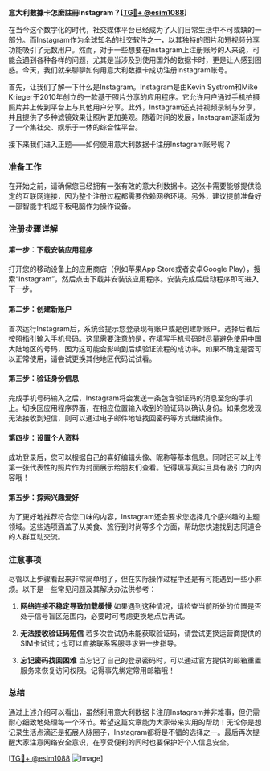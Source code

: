 **意大利數據卡怎麽註冊Instagram？[[TG💪+ @esim1088](https://t.me/s/esim1088)]**

在当今这个数字化的时代，社交媒体平台已经成为了人们日常生活中不可或缺的一部分。而Instagram作为全球知名的社交软件之一，以其独特的图片和短视频分享功能吸引了无数用户。然而，对于一些想要在Instagram上注册账号的人来说，可能会遇到各种各样的问题，尤其是当涉及到使用国外的数据卡时，更是让人感到困惑。今天，我们就来聊聊如何用意大利数据卡成功注册Instagram账号。

首先，让我们了解一下什么是Instagram。Instagram是由Kevin Systrom和Mike Krieger于2010年创立的一款基于照片分享的应用程序。它允许用户通过手机拍摄照片并上传到平台上与其他用户分享。此外，Instagram还支持视频录制与分享，并且提供了多种滤镜效果让照片更加美观。随着时间的发展，Instagram逐渐成为了一个集社交、娱乐于一体的综合性平台。

接下来我们进入正题——如何使用意大利数据卡注册Instagram账号呢？

### 准备工作

在开始之前，请确保您已经拥有一张有效的意大利数据卡。这张卡需要能够提供稳定的互联网连接，因为整个注册过程都需要依赖网络环境。另外，建议提前准备好一部智能手机或平板电脑作为操作设备。

### 注册步骤详解

#### 第一步：下载安装应用程序

打开您的移动设备上的应用商店（例如苹果App Store或者安卓Google Play），搜索“Instagram”，然后点击下载并安装该应用程序。安装完成后启动程序即可进入下一步。

#### 第二步：创建新账户

首次运行Instagram后，系统会提示您登录现有账户或是创建新账户。选择后者后按照指引输入手机号码。这里需要注意的是，在填写手机号码时尽量避免使用中国大陆地区的号码，因为这可能会影响到后续验证流程的成功率。如果不确定是否可以正常使用，请尝试更换其他地区代码试试看。

#### 第三步：验证身份信息

完成手机号码输入之后，Instagram将会发送一条包含验证码的消息至您的手机上。切换回应用程序界面，在相应位置输入收到的验证码以确认身份。如果您发现无法接收到短信，则可以通过电子邮件地址找回密码等方式继续操作。

#### 第四步：设置个人资料

成功登录后，您可以根据自己的喜好编辑头像、昵称等基本信息。同时还可以上传第一张代表性的照片作为封面展示给朋友们查看。记得填写真实且具有吸引力的内容哦！

#### 第五步：探索兴趣爱好

为了更好地推荐符合您口味的内容，Instagram还会要求您选择几个感兴趣的主题领域。这些选项涵盖了从美食、旅行到时尚等多个方面，帮助您快速找到志同道合的人群互动交流。

### 注意事项

尽管以上步骤看起来非常简单明了，但在实际操作过程中还是有可能遇到一些小麻烦。以下是一些常见问题及其解决办法供参考：

1. **网络连接不稳定导致加载缓慢**
   如果遇到这种情况，请检查当前所处的位置是否处于信号盲区范围内，必要时可考虑更换地点后再试。
   
2. **无法接收验证码短信**
   若多次尝试仍未能获取验证码，请尝试更换运营商提供的SIM卡试试；也可以直接联系客服寻求进一步指导。

3. **忘记密码找回困难**
   当忘记了自己的登录密码时，可以通过官方提供的邮箱重置服务来恢复访问权限。记得事先绑定常用邮箱哦！

### 总结

通过上述介绍可以看出，虽然利用意大利数据卡注册Instagram并非难事，但仍需耐心细致地处理每一个环节。希望这篇文章能为大家带来实用的帮助！无论你是想记录生活点滴还是拓展人脉圈子，Instagram都将是不错的选择之一。最后再次提醒大家注意网络安全意识，在享受便利的同时也要保护好个人信息安全。

[[TG💪+ @esim1088](https://t.me/s/esim1088) ![Image](https://i.postimg.cc/4NQfJmqS/Snipaste-2025-05-13-00-14-12.png)]